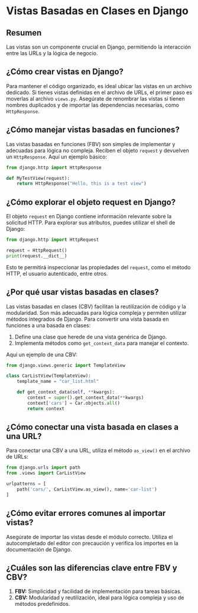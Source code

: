 # Vistas Basadas en Clases en Django

## Resumen

Las vistas son un componente crucial en Django, permitiendo la interacción entre las URLs y la lógica de negocio.

## ¿Cómo crear vistas en Django?

Para mantener el código organizado, es ideal ubicar las vistas en un archivo dedicado. Si tienes vistas definidas en el archivo de URLs, el primer paso es moverlas al archivo `views.py`. Asegúrate de renombrar las vistas si tienen nombres duplicados y de importar las dependencias necesarias, como `HttpResponse`.

## ¿Cómo manejar vistas basadas en funciones?

Las vistas basadas en funciones (FBV) son simples de implementar y adecuadas para lógica no compleja. Reciben el objeto `request` y devuelven un `HttpResponse`. Aquí un ejemplo básico:

```Python
from django.http import HttpResponse

def MyTestView(request):
    return HttpResponse("Hello, this is a test view")
```

## ¿Cómo explorar el objeto request en Django?

El objeto `request` en Django contiene información relevante sobre la solicitud HTTP. Para explorar sus atributos, puedes utilizar el shell de Django:

```Python
from django.http import HttpRequest

request = HttpRequest()
print(request.__dict__)
```

Esto te permitirá inspeccionar las propiedades del `request`, como el método HTTP, el usuario autenticado, entre otros.

## ¿Por qué usar vistas basadas en clases?

Las vistas basadas en clases (CBV) facilitan la reutilización de código y la modularidad. Son más adecuadas para lógica compleja y permiten utilizar métodos integrados de Django. Para convertir una vista basada en funciones a una basada en clases:

1. Define una clase que herede de una vista genérica de Django.
2. Implementa métodos como `get_context_data` para manejar el contexto.

Aquí un ejemplo de una CBV:

```Python
from django.views.generic import TemplateView

class CarListView(TemplateView):
    template_name = "car_list.html"

    def get_context_data(self, **kwargs):
        context = super().get_context_data(**kwargs)
        context['cars'] = Car.objects.all()
        return context
```

## ¿Cómo conectar una vista basada en clases a una URL?

Para conectar una CBV a una URL, utiliza el método `as_view()` en el archivo de URLs:

```Python
from django.urls import path
from .views import CarListView

urlpatterns = [
    path('cars/', CarListView.as_view(), name='car-list')
]
```

## ¿Cómo evitar errores comunes al importar vistas?

Asegúrate de importar las vistas desde el módulo correcto. Utiliza el autocompletado del editor con precaución y verifica los importes en la documentación de Django.

## ¿Cuáles son las diferencias clave entre FBV y CBV?

1. **FBV:** Simplicidad y facilidad de implementación para tareas básicas.
2. **CBV:** Modularidad y reutilización, ideal para lógica compleja y uso de métodos predefinidos.